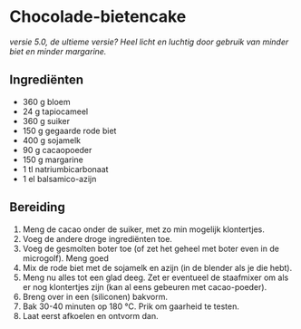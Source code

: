 
# Chocolade-bietencake

*versie 5.0, de ultieme versie? Heel licht en luchtig door gebruik van minder biet en minder margarine.*  

## Ingrediënten

- 360 g bloem
- 24 g tapiocameel
- 360 g suiker
- 150 g gegaarde rode biet
- 400 g sojamelk
- 90 g cacaopoeder
- 150 g margarine
- 1 tl natriumbicarbonaat
- 1 el balsamico-azijn

## Bereiding
  1. Meng de cacao onder de suiker, met zo min mogelijk klontertjes.
  2. Voeg de andere droge ingrediënten toe.
  3. Voeg de gesmolten boter toe (of zet het geheel met boter even in de microgolf). Meng goed
  4. Mix de rode biet met de sojamelk en azijn (in de blender als je die hebt).
  5. Meng nu alles tot een glad deeg. Zet er eventueel de staafmixer om als er nog klontertjes zijn (kan al eens gebeuren met cacao-poeder).
  6. Breng over in een (siliconen) bakvorm.
  7. Bak 30-40 minuten op 180 &deg;C. Prik om gaarheid te testen.
  8. Laat eerst afkoelen en ontvorm dan. 
